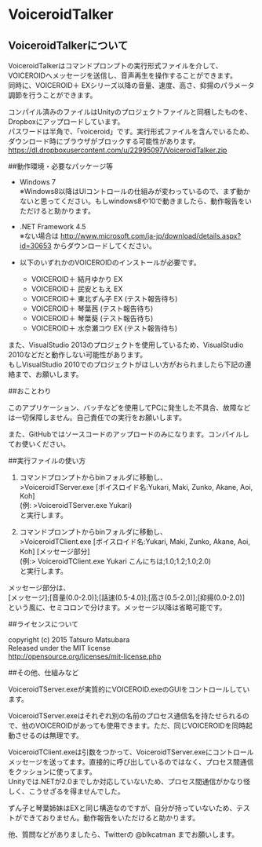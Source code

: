 # VoiceroidTalker

## VoiceroidTalkerについて

VoiceroidTalkerはコマンドプロンプトの実行形式ファイルを介して、VOICEROIDへメッセージを送信し、音声再生を操作することができます。  
同時に、VOICEROID＋ EXシリーズ以降の音量、速度、高さ、抑揚のパラメータ調節を行うことができます。

コンパイル済みのファイルはUnityのプロジェクトファイルと同梱したものを、Dropboxにアップロードしています。  
パスワードは半角で、「voiceroid」です。実行形式ファイルを含んでいるため、ダウンロード時にブラウザがブロックする可能性があります。  
https://dl.dropboxusercontent.com/u/22995097/VoiceroidTalker.zip


##動作環境・必要なパッケージ等

* Windows 7  
※Windows8以降はUIコントロールの仕組みが変わっているので、まず動かないと思ってください。もしwindows8や10で動きましたら、動作報告をいただけると助かります。

* .NET Framework 4.5  
※ない場合は http://www.microsoft.com/ja-jp/download/details.aspx?id=30653 からダウンロードしてください。

* 以下のいずれかのVOICEROIDのインストールが必要です。

	* VOICEROID＋ 結月ゆかり EX
	* VOICEROID＋ 民安ともえ EX
	* VOICEROID＋ 東北ずん子 EX (テスト報告待ち)
	* VOICEROID＋ 琴葉茜 (テスト報告待ち)
	* VOICEROID＋ 琴葉葵 (テスト報告待ち)
	* VOICEROID＋ 水奈瀬コウ EX (テスト報告待ち)

また、VisualStudio 2013のプロジェクトを使用しているため、VisualStudio 2010などだと動作しない可能性があります。  
もしVisualStudio 2010でのプロジェクトがほしい方がおられましたら下記の連絡まで、お願いします。


##おことわり

このアプリケーション、バッチなどを使用してPCに発生した不具合、故障などは一切保障しません。自己責任での実行をお願いします。

また、GitHubではソースコードのアップロードのみになります。コンパイルしてお使いください。


##実行ファイルの使い方
1. コマンドプロンプトからbinフォルダに移動し、  
\>VoiceroidTServer.exe \[ボイスロイド名:Yukari, Maki, Zunko, Akane, Aoi, Koh\]  
(例: >VoiceroidTServer.exe Yukari)  
と実行します。

2. コマンドプロンプトからbinフォルダに移動し、  
\>VoiceroidTClient.exe \[ボイスロイド名:Yukari, Maki, Zunko, Akane, Aoi, Koh\] \[メッセージ部分\]  
(例:> VoiceroidTClient.exe Yukari こんにちは;1.0;1.2;1.0;2.0)  
と実行します。

メッセージ部分は、  
\[メッセージ\];\[音量(0.0-2.0)\];\[話速(0.5-4.0)\];\[高さ(0.5-2.0)\];\[抑揚(0.0-2.0)\]  
という風に、セミコロンで分けます。メッセージ以降は省略可能です。


##ライセンスについて

copyright (c) 2015 Tatsuro Matsubara  
Released under the MIT license  
http://opensource.org/licenses/mit-license.php

##その他、仕組みなど

VoiceroidTServer.exeが実質的にVOICEROID.exeのGUIをコントロールしています。

VoiceroidTServer.exeはそれぞれ別の名前のプロセス通信名を持たせられるので、他のVOICEROIDがあっても使用できます。ただ、同じVOICEROIDを同時起動させるのは無理です。

VoiceroidTClient.exeは引数をつかって、VoiceroidTServer.exeにコントロールメッセージを送ってます。直接的に呼び出しているのではなく、プロセス間通信をクッションに使ってます。  
Unityでは.NETが2.0までしか対応していないため、プロセス間通信がかなり怪しく、こうせざるを得ませんでした。

ずん子と琴葉姉妹はEXと同じ構造なのですが、自分が持っていないため、テストができておりません。動作報告をいただけると助かります。

他、質問などがありましたら、Twitterの @blkcatman までお願いします。

